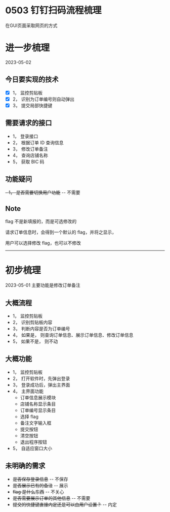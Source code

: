 # 0503 钉钉扫码流程梳理
在GUI页面采取网页的方式


# 进一步梳理
2023-05-02

## 今日要实现的技术
- [x] 1， 监控剪贴板
- [x] 2， 识别为订单编号则自动弹出
- [x] 3， 提交局部快捷键

## 需要请求的接口
- 1， 登录接口
- 2， 根据订单 ID 查询信息
- 3， 修改订单备注
- 4， 查询店铺名称
- 5， 获取 BIC 码

## 功能疑问
~~- 1， 是否需要切换用户功能~~ -- 不需要

## Note

flag 不是新填报的，而是可选修改的

请求订单信息时，会得到一个默认的 flag，并将之显示，

用户可以选择修改 flag，也可以不修改

---

# 初步梳理
2023-05-01
主要功能是修改订单备注

## 大概流程
- 1， 监控剪贴板
- 2， 识别剪贴板内容
- 3， 判断内容是否为订单编号
- 4， 如果是， 则查询订单信息、展示订单信息、修改订单信息
- 5， 如果不是， 则不动

## 大概功能
- 1， 监控剪贴板
- 2， 打开软件时，先弹出登录
- 3， 登录成功后，弹出主界面
- 4， 主界面功能
    - 订单信息展示模块
    - 店铺名称显示条目
    - 订单编号显示条目
    - 选择 flag
    - 备注文字输入框
    - 提交按钮
    - 清空按钮
    - 退出程序按钮
- 5， 自适应窗口大小

## 未明确的需求
- ~~是否保存登录信息~~  -- 不保存
- ~~是否展示已有的备注~~  -- 展示
- ~~flag 是什么东西~~  --  不关心
- ~~是否需要展示订单的其他信息~~ -- 不需要
- ~~提交的快捷键直接内定还是可以由用户设置？~~ -- 内定
